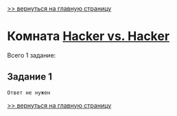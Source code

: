 [>> вернуться на главную страницу](https://github.com/BEPb/tryhackme/blob/master/README.md)

# Комната [Hacker vs. Hacker](https://tryhackme.com/r/room/hackervshacker) 

Всего 1 заданиe:
## Задание 1

```commandline
Ответ не нужен
```

[>> вернуться на главную страницу](https://github.com/BEPb/tryhackme/blob/master/README.md)